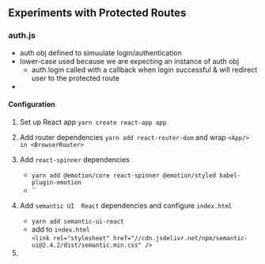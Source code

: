## Experiments with Protected Routes

### auth.js
 - auth obj defined to simuulate login/authentication
 - lower-case used because we are expecting an instance of auth obj
    - auth.login called with a callback when login successful & will redirect user to the protected route  
 - 
 
    
#### Configuration

1) Set up React app `yarn create react-app app`

2) Add router dependencies  `yarn add react-router-dom` and wrap `<App/> in <BrowserRouter>`

3) Add `react-spinner` dependencies
    - `yarn add @emotion/core react-spinner @emotion/styled babel-plugin-emotion`
    - ``
4) Add `semantic UI  React` dependencies and configure `index.html`
    - `yarn add semantic-ui-react`
    - add to `index.html`  
        `<link rel="stylesheet" href="//cdn.jsdelivr.net/npm/semantic-ui@2.4.2/dist/semantic.min.css" />`
5)         